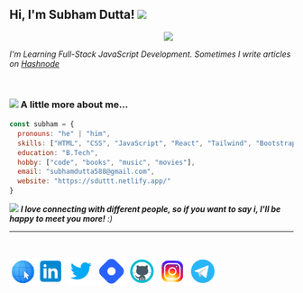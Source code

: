 <h2> Hi, I'm Subham Dutta! <img src="https://media.giphy.com/media/zJ3V6Ot51H8Y0/giphy.gif" width="50"></h2>

<img align='right' src="https://media.giphy.com/media/E6EnvXLzCwnhV58V9l/giphy.gif" width="230" >
<br>
<p><em>I'm Learning Full-Stack JavaScript Development. Sometimes I write articles on <a href="https://sdutta.hashnode.dev/">Hashnode</a>
</em></p>
<br>




### <img src="https://media.giphy.com/media/JmCpR6X9LvFXt1K9eT/giphy.gif" width="50"> A little more about me...  

```javascript
const subham = {
  pronouns: "he" | "him",
  skills: ["HTML", "CSS", "JavaScript", "React", "Tailwind", "Bootstrap"],
  education: "B.Tech",
  hobby: ["code", "books", "music", "movies"],
  email: "subhamdutta588@gmail.com",
  website: "https://sduttt.netlify.app/"
}
```

<img src="https://media.giphy.com/media/LnQjpWaON8nhr21vNW/giphy.gif" width="60"> <em><b>I love connecting with different people, so if you want to say i, I'll be happy to meet you more!</b> :)</em>

---
<br>


[![Website](./images/icons8-internet-48.png)](https://sduttt.netlify.app/)[![Linkedin](./images/icons8-linkedin-50.png)](https://www.linkedin.com/in/subham-dutta-8670b8178/) [![Twitter](./images/icons8-twitter-50.png)](https://twitter.com/Subhamd88404337) [![Hashnode](./images/icons8-hashnode-50.png)](https://sdutta.hashnode.dev/) [![Github](./images/icons8-github-50.png)](https://github.com/Sduttt) [![Instagram](./images/icons8-instagram-50.png)](https://www.instagram.com/its_subham_dutta/) [![Telegram](./images/icons8-telegram-app-50.png)](https://t.me/Mr_dutt) 
